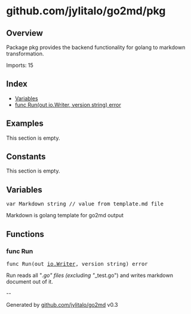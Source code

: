 # github.com/jylitalo/go2md/pkg

## Overview
Package pkg provides the backend functionality for golang to markdown transformation.

Imports: 15

## Index
- [Variables](variables)
- [func Run(out io.Writer, version string) error](#func-run)

## Examples

This section is empty.

## Constants

This section is empty.

## Variables

<pre>
var Markdown string // value from template.md file
</pre>
Markdown is golang template for go2md output


## Functions

### func Run

<pre>
func Run(out <a href="https://pkg.go.dev/io#Writer">io.Writer</a>, version string) error
</pre>
Run reads all "*.go" files (excluding "*_test.go") and writes markdown document out of it.



--

Generated by [github.com/jylitalo/go2md](https://github.com/jylitalo/go2md/) v0.3

